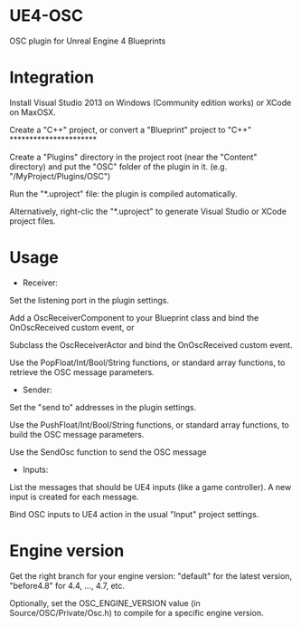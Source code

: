 UE4-OSC
=======

OSC plugin for Unreal Engine 4 Blueprints


Integration
===========

Install Visual Studio 2013 on Windows (Community edition works) or XCode on MaxOSX.

Create a "C++" project, or convert a "Blueprint" project to "C++" **********************

Create a "Plugins" directory in the project root (near the "Content" directory) and put the "OSC" folder of the plugin in it.
(e.g. "/MyProject/Plugins/OSC")

Run the "*.uproject" file: the plugin is compiled automatically.

Alternatively, right-clic the "*.uproject" to generate Visual Studio or XCode project files.


Usage
=====

 - Receiver:
 
Set the listening port in the plugin settings.

Add a OscReceiverComponent to your Blueprint class and bind the OnOscReceived custom event, or

Subclass the OscReceiverActor and bind the OnOscReceived custom event.

Use the PopFloat/Int/Bool/String functions, or standard array functions, to retrieve the OSC message parameters.


 - Sender:
 
Set the "send to" addresses in the plugin settings.

Use the PushFloat/Int/Bool/String functions, or standard array functions, to build the OSC message parameters.

Use the SendOsc function to send the OSC message


 - Inputs:
 
List the messages that should be UE4 inputs (like a game controller). A new input is created for each message.

Bind OSC inputs to UE4 action in the usual "Input" project settings.


Engine version
=====

Get the right branch for your engine version: "default" for the latest version, "before4.8" for 4.4, ..., 4.7, etc.

Optionally, set the OSC_ENGINE_VERSION value (in Source/OSC/Private/Osc.h) to compile for a specific engine version.

